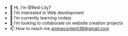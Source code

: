 - 👋 Hi, I’m @Red-Lily7
- 👀 I’m interested in Web development 
- 🌱 I’m currently learning nodejs
- 💞️ I’m looking to collaborate on website creation projects 
- 📫 How to reach me animecontent38@gmail.com

<!---
Red-Lily7/Red-Lily7 is a ✨ special ✨ repository because its `README.md` (this file) appears on your GitHub profile.
You can click the Preview link to take a look at your changes.
--->
